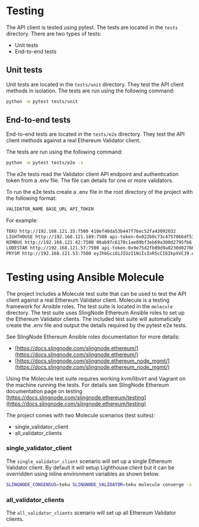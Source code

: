 # Testing

The API client is tested using pytest. The tests are located in the `tests` directory. There are two types of tests:

- Unit tests
- End-to-end tests

## Unit tests

Unit tests are located in the `tests/unit` directory. They test the API client methods in isolation. The tests are run using the following command:

```bash
python -m pytest tests/unit
```

## End-to-end tests

End-to-end tests are located in the `tests/e2e` directory. They test the API client methods against a real Ethereum Validator client.

The tests are run using the following command:

```bash
python -m pytest tests/e2e -s
```

The e2e tests read the Validator client API endpoint and authentication token from a .env file. The file can details for one or more validators.

To run the e2e tests create a .env file in the root directory of the project with the following format:

```bash
VALIDATOR_NAME BASE_URL API_TOKEN
```

For example:

```bash
TEKU http://192.168.121.35:7500 410ef40da53b447f76ec52fa43092032
LIGHTHOUSE http://192.168.121.189:7500 api-token-0x022b0c73c4757866df53b9b24a5b254222daca269e8be677c1efb15a93aba148a7
NIMBUS http://192.168.121.42:7500 06ab97c6170c1ae09bf3eb69a300d2795fb6
LODESTAR http://192.168.121.57:7500 api-token-0x9e75d2fb89d9a8230d027665ad0f67b777aaa2f1d23f282125001d0dea753901
PRYSM http://192.168.121.53:7500 eyJhbGciOiJIUzI1NiIsInR5cCI6IkpXVCJ9.e30.orijiINlQIwSlB5ZxjmzAEqlYtI3SUNC6ennFnbcVCs
```

# Testing using Ansible Molecule

The project includes a Molecule test suite that can be used to test the API client against a real Ethereum Validator client. Molecule is a testing framework for Ansible roles. The test suite is located in the `molecule` directory. The test suite uses SlingNode Ethereum Ansible roles to set up the Ethereum Validator clients. The included test suite will automatically create the .env file and output the details required by the pytest e2e tests.

See SlingNode Ethereum Ansible roles documentation for more details:

- [https://docs.slingnode.com/slingnode.ethereum/](https://docs.slingnode.com/slingnode.ethereum/)
- [https://docs.slingnode.com/slingnode.ethereum_node_mgmt/](https://docs.slingnode.com/slingnode.ethereum_node_mgmt/)


Using the Molecule test suite requires working kvm/libvirt and Vagrant on the machine running the tests. For details see SlingNode Ethereum documentation page on testing [https://docs.slingnode.com/slingnode.ethereum/testing](https://docs.slingnode.com/slingnode.ethereum/testing)

The project comes with two Molecule scenarios (test suites):

- single_validator_client
- all_validator_clients

### single_validator_client

The `single_validator_client` scenario will set up a single Ethereum Validator client. By default it will setup Lighthouse client but it can be overridden using inline environment variables as shown below.


```bash
SLINGNODE_CONSENSUS=teku SLINGNODE_VALIDATOR=teku molecule converge -s single_validator_client
```

### all_validator_clients

The `all_validator_clients` scenario will set up all Ethereum Validator clients.
